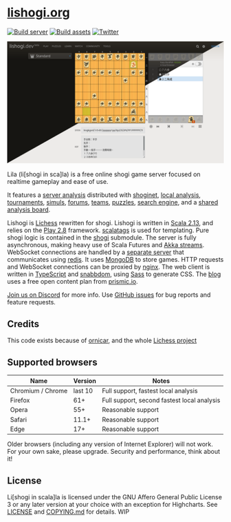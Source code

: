 # [lishogi.org](https://lishogi.org)

[![Build server](https://github.com/WandererXII/lishogi/workflows/Build%20server/badge.svg)](https://github.com/WandererXII/lishogi/actions?query=workflow%3A%22Build+server%22)
[![Build assets](https://github.com/WandererXII/lishogi/workflows/Build%20assets/badge.svg)](https://github.com/WandererXII/lishogi/actions?query=workflow%3A%22Build+assets%22)
[![Twitter](https://img.shields.io/badge/Twitter-%40lishogi-blue.svg)](https://twitter.com/lishogi)

![Lishogi homepage-Lishogi comes with light and dark theme, this screenshot shows both.](public/images/preview.png)

Lila (li[shogi in sca]la) is a free online shogi game server focused on realtime gameplay and ease of use.

It features a [server analysis](https://lishogi.org/B8fAS7aW/gote) distributed with [shoginet](https://github.com/WandererXII/shoginet),
[local analysis](https://lishogi.org/analysis),
[tournaments](https://lishogi.org/tournament),
[simuls](https://lishogi.org/simul),
[forums](https://lishogi.org/forum),
[teams](https://lishogi.org/team),
[puzzles](https://lishogi.org/training),
[search engine](https://lishogi.org/games/search),
and a [shared analysis board](https://lishogi.org/study).

Lishogi is [Lichess](https://lichess.org) rewritten for shogi.
Lishogi is written in [Scala 2.13](https://www.scala-lang.org/),
and relies on the [Play 2.8](https://www.playframework.com/) framework.
[scalatags](https://com-lihaoyi.github.io/scalatags/) is used for templating.
Pure shogi logic is contained in the [shogi](modules/shogi) submodule.
The server is fully asynchronous, making heavy use of Scala Futures and [Akka streams](http://akka.io).
WebSocket connections are handled by a [separate server](https://github.com/WandererXII/lila-ws) that communicates using [redis](https://redis.io/).
It uses [MongoDB](https://mongodb.org) to store games.
HTTP requests and WebSocket connections can be proxied by [nginx](http://nginx.org).
The web client is written in [TypeScript](https://www.typescriptlang.org/) and [snabbdom](https://github.com/snabbdom/snabbdom), using [Sass](https://sass-lang.com/) to generate CSS.
The [blog](https://lishogi.org/blog) uses a free open content plan from [prismic.io](https://prismic.io).

[Join us on Discord](https://discord.gg/YFtpMGg3rR) for more info.
Use [GitHub issues](https://github.com/WandererXII/lishogi/issues) for bug reports and feature requests.

## Credits

This code exists because of [ornicar](https://github.com/ornicar), and the whole [Lichess project](https://github.com/ornicar/lila)

## Supported browsers

| Name              | Version | Notes                                       |
| ----------------- | ------- | ------------------------------------------- |
| Chromium / Chrome | last 10 | Full support, fastest local analysis        |
| Firefox           | 61+     | Full support, second fastest local analysis |
| Opera             | 55+     | Reasonable support                          |
| Safari            | 11.1+   | Reasonable support                          |
| Edge              | 17+     | Reasonable support                          |

Older browsers (including any version of Internet Explorer) will not work.
For your own sake, please upgrade. Security and performance, think about it!

## License

Li[shogi in scala]la is licensed under the GNU Affero General Public License 3 or any later
version at your choice with an exception for Highcharts. See [LICENSE](/LICENSE) and 
[COPYING.md](/COPYING.md) for details. WIP